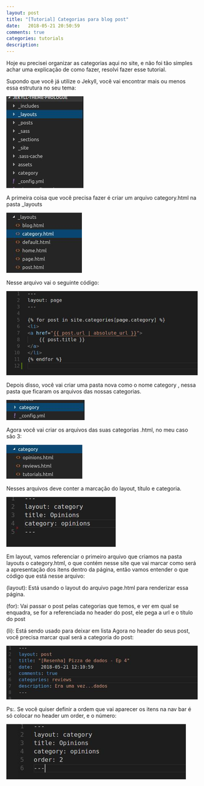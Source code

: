 ```yaml
---
layout: post
title: "[Tutorial] Categorias para blog post"
date:   2018-05-21 20:50:59
comments: true
categories: tutorials
description: 
---
```

Hoje eu precisei organizar as categorias aqui no site, e não foi tão simples achar uma explicação de como fazer, resolvi fazer esse tutorial.

Supondo que você já utilize o Jekyll, você vai encontrar mais ou menos essa estrutura no seu tema:

![Estrutura](/assets/images/estrutura.jpg)


A primeira coisa que você precisa fazer é criar um arquivo category.html na pasta _layouts

![Category.html](/assets/images/category.jpg)

Nesse arquivo vai o seguinte código:  

![categoryhtml](/assets/images/categoryhtml.jpg)

Depois disso, você vai criar uma pasta nova como o nome category , nessa pasta que ficaram os arquivos das nossas categorias.

![Pasta](/assets/images/pastacategory.jpg)

Agora você vai criar os arquivos das suas categorias <nome>.html, no meu caso são 3:

![Categorias](/assets/images/estruturacategorypasta.jpg)


Nesses arquivos deve conter a marcação do layout, título e categoria.

![Header](/assets/images/headercategory.jpg)

Em layout, vamos referenciar o primeiro arquivo que criamos na pasta layouts o category.html, o que contém nesse site que vai marcar como será a apresentação dos itens dentro da página, então vamos entender o que código que está nesse arquivo:


(layout): Está usando o layout do arquivo page.html para renderizar essa página.

(for): Vai passar o post pelas categorias que temos, e ver em qual se enquadra, se for a  referenciada no header do post, ele pega a url e o título do post

(li): Está sendo usado para deixar em lista
Agora no header do seus post, você precisa marcar qual será a categoria do post:

![Categoria](/assets/images/categoriapost.jpg)

Ps:. Se você quiser definir a ordem que vai aparecer os itens na nav bar é só colocar no header um order, e o número:

![Ordenação](/assets/images/order.jpg)
